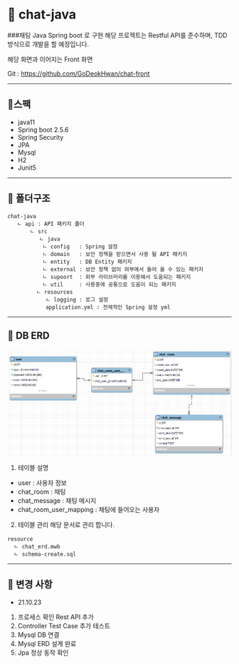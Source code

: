 # 🤺 chat-java
###채팅 Java Spring boot 로 구현
해당 프로젝트는 Restful API를 준수하며, TDD 방식으로 개발을 할 예정입니다.

해당 화면과 이어지는 Front 화면

Git : https://github.com/GoDeokHwan/chat-front

***
## 📜스팩

- java11
- Spring boot 2.5.6
- Spring Security
- JPA
- Mysql
- H2
- Junit5

***
## 📜 폴더구조

```
chat-java
   ㄴ api : API 패키지 폴더
       ㄴ src
          ㄴ java 
           ㄴ config   : Spring 설정
           ㄴ domain   : 보안 정책을 받으면서 사용 될 API 패키지
           ㄴ entity   : DB Entity 패키지 
           ㄴ external : 보안 정책 없이 외부에서 들어 올 수 있는 패키지
           ㄴ supoort  : 외부 라이브러리를 이용해서 도움되는 패키지 
           ㄴ util     : 사용중에 공통으로 도움이 되는 패키지
         ㄴ resources
            ㄴ logging : 로그 설정 
            application.yml : 전체적인 Spring 설정 yml            
```
***
## 📜 DB ERD
![img.png](img.png)

1. 테이블 설명
- user : 사용자 정보
- chat_room : 채팅
- chat_message : 채팅 메시지
- chat_room_user_mapping : 채팅에 들어오는 사용자

2. 테이블 관리 해당 문서로 관리 합니다.
```
resource
  ㄴ chat_erd.mwb
  ㄴ schema-create.sql
```


***
## 📜 변경 사항
- 21.10.23
1. 프로세스 확인 Rest API 추가
2. Controller Test Case 추가 테스트 
3. Mysql DB 연결
4. Mysql ERD 설계 완료 
5. Jpa 정상 동작 확인